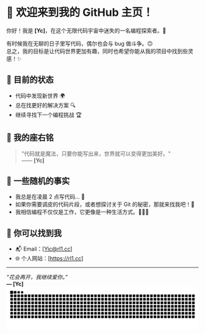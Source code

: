# 👋 欢迎来到我的 GitHub 主页！

你好！我是 **[Yc]**，在这个无限代码宇宙中迷失的一名编程探索者。🚀

有时候我在无聊的日子里写代码，偶尔也会与 bug 做斗争。🙃  
总之，我的目标是让代码世界更加有趣，同时也希望你能从我的项目中找到些灵感！✨

## 🧩 目前的状态

- 代码中发现新世界 🌍
- 总在找更好的解决方案 🔍
- 继续寻找下一个编程挑战 🏆

## 🎯 我的座右铭

> "代码就是魔法，只要你能写出来，世界就可以变得更加美好。"  
—— **[Yc]**

## 🌈 一些随机的事实

- 我总是在凌晨 2 点写代码... 🤫
- 如果你需要调皮的代码片段，或者想探讨关于 Git 的秘密，那就来找我吧！💬
- 我相信编程不仅仅是工作，它更像是一种生活方式。🧑‍💻💡

## 🌟 你可以找到我

- 📬 Email：[Yic@rl1.cc]
- 🌐 个人网站：[https://rl1.cc]

---

*“花会再开，我继续爱你。”*  
**— [Yc]**
<picture>
  <source media="(prefers-color-scheme: dark)" srcset="https://raw.githubusercontent.com/Peter-JXL/Peter-JXL/output/github-contribution-grid-snake-dark.svg">
  <source media="(prefers-color-scheme: light)" srcset="https://raw.githubusercontent.com/Peter-JXL/Peter-JXL/output/github-contribution-grid-snake.svg">
  <img alt="github contribution grid snake animation" src="https://raw.githubusercontent.com/Peter-JXL/Peter-JXL/output/github-contribution-grid-snake.svg">
</picture>
